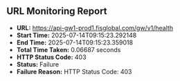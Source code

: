 ## URL Monitoring Report

- **URL:** https://api-gw1-prod1.fisglobal.com/gw/v1/health
- **Start Time:** 2025-07-14T09:15:23.292148
- **End Time:** 2025-07-14T09:15:23.359018
- **Total Time Taken:** 0.06687 seconds
- **HTTP Status Code:** 403
- **Status:** Failure
- **Failure Reason:** HTTP Status Code: 403
